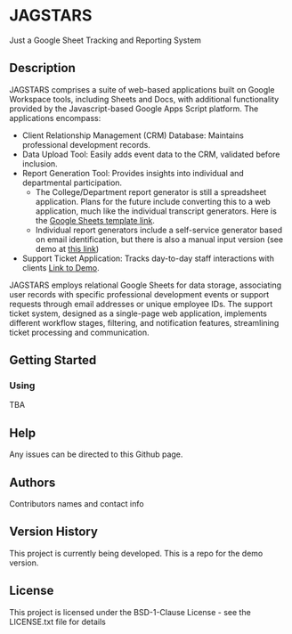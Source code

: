 # JAGSTARS
Just a Google Sheet Tracking and Reporting System

## Description

JAGSTARS comprises a suite of web-based applications built on Google Workspace tools, including Sheets and Docs, with additional functionality provided by the Javascript-based Google Apps Script platform. The applications encompass:

   * Client Relationship Management (CRM) Database: Maintains professional development records.
   * Data Upload Tool: Easily adds event data to the CRM, validated before inclusion.
   * Report Generation Tool: Provides insights into individual and departmental participation.
       * The College/Department report generator is still a spreadsheet application. Plans for the future include converting this to a web application, much like the individual transcript generators. Here is the [Google Sheets template link](https://docs.google.com/spreadsheets/d/1n7EATBvJHe01wUsn_Lx-_RoWitr9PxCfe4nHg-PZX8U/template/preview).
       * Individual report generators include a self-service generator based on email identification, but there is also a manual input version (see demo at [this link](https://script.google.com/macros/s/AKfycbzQ4BvVgmTYkuOEIyG4NjsB1eQXh6ZUdeYM0RriZbCm1CjtfqSrpncwOZwpcn2gyVr7/exec))
   * Support Ticket Application: Tracks day-to-day staff interactions with clients [Link to Demo](https://script.google.com/a/macros/southalabama.edu/s/AKfycbzTfYO66qLZPQ_QnS-NNZFJH3bp3H4af5XKsBVMuvp3Ms7n88NMcx4Tk8bQyVtMLhrQ/exec).

JAGSTARS employs relational Google Sheets for data storage, associating user records with specific professional development events or support requests through email addresses or unique employee IDs. The support ticket system, designed as a single-page web application, implements different workflow stages, filtering, and notification features, streamlining ticket processing and communication.
## Getting Started

### Using

TBA

## Help

Any issues can be directed to this Github page.

## Authors

Contributors names and contact info

## Version History

This project is currently being developed. This is a repo for the demo version.

## License

This project is licensed under the BSD-1-Clause License - see the LICENSE.txt file for details

